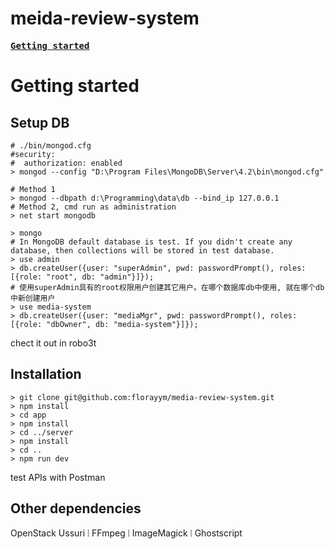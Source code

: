 # meida-review-system
<kbd>[**Getting started**](#getting-started)</kbd>

# Getting started

## Setup DB

```shell
# ./bin/mongod.cfg
#security:
#  authorization: enabled
> mongod --config "D:\Program Files\MongoDB\Server\4.2\bin\mongod.cfg"

# Method 1
> mongod --dbpath d:\Programming\data\db --bind_ip 127.0.0.1 
# Method 2, cmd run as administration
> net start mongodb

> mongo
# In MongoDB default database is test. If you didn't create any database, then collections will be stored in test database.
> use admin
> db.createUser({user: "superAdmin", pwd: passwordPrompt(), roles: [{role: "root", db: "admin"}]});
# 使用superAdmin具有的root权限用户创建其它用户。在哪个数据库db中使用, 就在哪个db中新创建用户
> use media-system
> db.createUser({user: "mediaMgr", pwd: passwordPrompt(), roles: [{role: "dbOwner", db: "media-system"}]});
```
chect it out in robo3t

## Installation

```shell
> git clone git@github.com:florayym/media-review-system.git
> npm install
> cd app
> npm install
> cd ../server
> npm install
> cd ..
> npm run dev
```
test APIs with Postman

## Other dependencies

OpenStack Ussuri ⦙ FFmpeg ⦙ ImageMagick ⦙ Ghostscript
